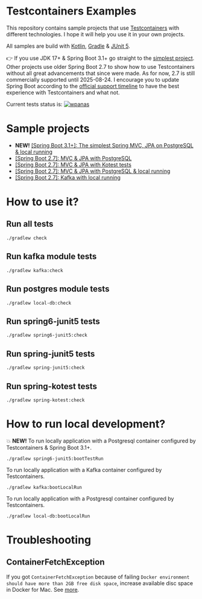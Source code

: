 # Testcontainers Examples

This repository contains sample projects
that use [Testcontainers](https://www.testcontainers.org/)
with different technologies. 
I hope it will help you use it in your own projects.

All samples are build with [Kotlin](https://kotlinlang.org/), [Gradle](https://gradle.org/)
& [JUnit 5](https://junit.org/junit5/).

👉 If you use JDK 17+ & Spring Boot 3.1+ go straight
to the [simplest project](./spring6-junit5/README.md). 
Other projects use older Spring Boot 2.7 to show
how to use Testcontainers without all great advancements
that since were made. As for now, 2.7 is still commercially supported
until 2025-08-24. I encourage you to update Spring Boot according
to the [official support timeline](https://spring.io/projects/spring-boot#support)
to have the best experience with Testcontainers and what not.

Current tests status is:
[![wpanas](https://github.com/wpanas/testcontainers-examples/actions/workflows/ci.yml/badge.svg?branch=master)](https://github.com/wpanas/testcontainers-examples/actions/workflows/ci.yml?query=branch%3Amaster)

# Sample projects

- **NEW!** [[Spring Boot 3.1+]: The simplest Spring MVC, JPA on PostgreSQL & local running](./spring6-junit5/README.md)
- [[Spring Boot 2.7]: MVC & JPA with PostgreSQL](./spring-junit5/README.md)
- [[Spring Boot 2.7]: MVC & JPA with Kotest tests](./spring-kotest/README.md)
- [[Spring Boot 2.7]: MVC & JPA with PostgreSQL & local running](./local-db/README.md)
- [[Spring Boot 2.7]: Kafka with local running](./kafka/README.md)

# How to use it?

## Run all tests
```shell script
./gradlew check 
```

## Run kafka module tests
```shell
./gradlew kafka:check
```
## Run postgres module tests
```shell
./gradlew local-db:check 
```
## Run spring6-junit5 tests
```shell
./gradlew spring6-junit5:check 
```

## Run spring-junit5 tests
```shell
./gradlew spring-junit5:check
``` 

## Run spring-kotest tests
```shell
./gradlew spring-kotest:check
```

# How to run local development?
💥 **NEW!** To run locally application with a Postgresql container configured by Testcontainers & Spring Boot 3.1+.
```shell
./gradlew spring6-junit5:bootTestRun
```

To run locally application with a Kafka container configured by Testcontainers.
```shell
./gradlew kafka:bootLocalRun
```

To run locally application with a Postgresql container configured by Testcontainers.
```shell
./gradlew local-db:bootLocalRun
```

# Troubleshooting

## ContainerFetchException
If you got `ContainerFetchException` 
because of failing `Docker environment should have more than 2GB free disk space`,
increase available disc space in Docker for Mac. See [more](https://github.com/testcontainers/testcontainers-java/issues/1726).